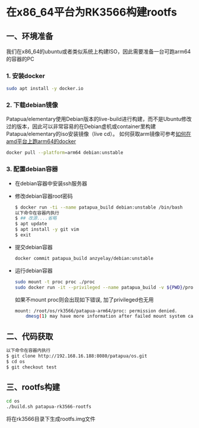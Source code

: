 # 在x86_64平台为RK3566构建rootfs

## 一、环境准备

我们在x86_64的ubuntu或者类似系统上构建ISO，因此需要准备一台可跑arm64的容器的PC

### 1. 安装docker

```sh
sudo apt install -y docker.io
```

### 2. 下载debian镜像

Patapua/elementary使用Debian版本的live-build进行构建，而不是Ubuntu修改过的版本，因此可以非常容易的在Debian虚机或container里构建Patapua/elementary的iso安装镜像（live cd）。 如何获取arm镜像可参考[如何在amd平台上跑arm64的docker](../docker/如何在amd平台上跑arm64的docker.md)


```sh
docker pull --platform=arm64 debian:unstable
```

### 3. 配置debian容器

- 在debian容器中安装ssh服务器
- 修改debian容器root密码

    ```sh
    $ docker run -ti --name patapua_build debian:unstable /bin/bash
    以下命令在容器内执行
    $ ## 改源....省略
    $ apt update
    $ apt install -y git vim
    $ exit
    ```

- 提交debian容器

    ```sh
    docker commit patapua_build anzyelay/debian:unstable
    ```

- 运行debian容器

    ```sh
    sudo mount -t proc proc ./proc
    sudo docker run -it --privileged --name patapua_build -v ${PWD}/proc:/proc -v ${PWD}/wk:/working_dir -w /working_dir anzyelay/debian:patapua /bin/bash 
    ```

    如果不mount proc则会出现如下错误, 加了privileged也无用

    ```sh
    mount: /root/os/rk3566/patapua-arm64/proc: permission denied.
        dmesg(1) may have more information after failed mount system call.
    ```

## 二、代码获取

```sh
以下命令在容器内执行
$ git clone http://192.168.16.188:8080/patapua/os.git
$ cd os
$ git checkout test
```

## 三、rootfs构建

```sh
cd os
./build.sh patapua-rk3566-rootfs
```

将在rk3566目录下生成rootfs.img文件
